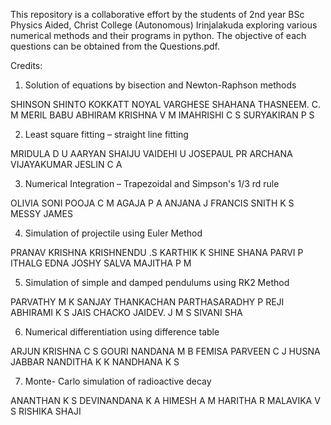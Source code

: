 This repository is a collaborative effort by the students of 2nd year BSc Physics Aided, Christ College (Autonomous) Irinjalakuda exploring various numerical methods and their programs in python. The objective of each questions can be obtained from the Questions.pdf.

Credits:

1. Solution of equations by bisection and Newton-Raphson methods

SHINSON SHINTO KOKKATT
NOYAL VARGHESE
SHAHANA THASNEEM. C. M
MERIL BABU
ABHIRAM KRISHNA V M
IMAHRISHI C S
SURYAKIRAN P S

2. Least square fitting – straight line fitting

MRIDULA D U
AARYAN SHAIJU
VAIDEHI U
JOSEPAUL PR
ARCHANA VIJAYAKUMAR
JESLIN C A


3. Numerical Integration – Trapezoidal and Simpson's 1/3 rd rule

OLIVIA SONI
POOJA C M
AGAJA P A
ANJANA J FRANCIS
SNITH K S
MESSY JAMES


4. Simulation of projectile using Euler Method

PRANAV KRISHNA
KRISHNENDU .S
KARTHIK K SHINE
SHANA PARVI P
ITHALG
EDNA JOSHY
SALVA MAJITHA P M

5. Simulation of simple and damped pendulums using RK2 Method

PARVATHY M K
SANJAY THANKACHAN
PARTHASARADHY P REJI
ABHIRAMI K S
JAIS CHACKO
JAIDEV. J
M S SIVANI SHA

6. Numerical differentiation using difference table

ARJUN KRISHNA C S
GOURI NANDANA M B
FEMISA PARVEEN C J
HUSNA JABBAR
NANDITHA K K
NANDHANA K S


7. Monte- Carlo simulation of radioactive decay

ANANTHAN K S
DEVINANDANA K A
HIMESH A M
HARITHA R
MALAVIKA V S
RISHIKA SHAJI



